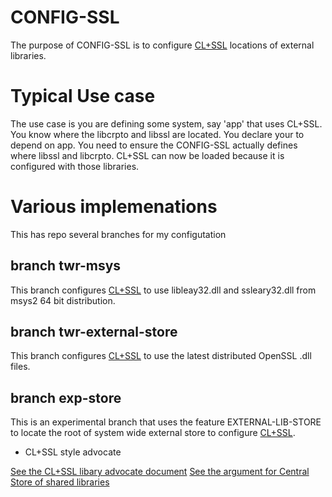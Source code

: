 # CONFIG-SSL

The  purpose of CONFIG-SSL is to configure [CL+SSL](https://github.com/cl-plus-ssl/cl-plus-ssl) locations of external libraries.

# Typical Use case

The use case is you are defining some system, say 'app'  that uses CL+SSL.
You know where the libcrpto and libssl are located.
You declare your to depend on app.
You need to ensure the CONFIG-SSL actually defines where libssl and libcrpto.
CL+SSL can now be loaded because it is configured with those libraries.


# Various implemenations

This has repo several branches for my configutation



## branch twr-msys

This branch configures [CL+SSL](https://github.com/cl-plus-ssl/cl-plus-ssl) to use libleay32.dll and ssleary32.dll from msys2 64 bit distribution.

## branch twr-external-store

This branch configures [CL+SSL](https://github.com/cl-plus-ssl/cl-plus-ssl) to use the latest distributed OpenSSL .dll files.

## branch exp-store

This is an experimental branch that uses the feature EXTERNAL-LIB-STORE to locate the root of system wide external store to configure [CL+SSL](https://github.com/cl-plus-ssl/cl-plus-ssl).


* CL+SSL style advocate

[See the CL+SSL libary advocate document](advocate.html)
[See the argument for Central Store of shared libraries](central-store.html)